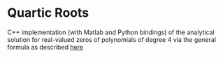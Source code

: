 # Quartic Roots

C++ implementation (with Matlab and Python bindings) of the analytical solution for real-valued zeros of polynomials of degree 4 via the general formula as described [here](https://en.wikipedia.org/wiki/Quartic_function)
